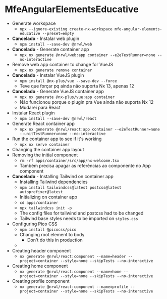 # MfeAngularElementsEducative

- Generate workspace
  - `npx --ignore-existing create-nx-workspace mfe-angular-elements-educative --preset=empty`
- **Cancelado** - Instalar web plugin
  - `npm install --save-dev @nrwl/web`
- **Cancelado** - Generate container app
  - `npx nx generate @nrwl/web:app container --e2eTestRunner=none --no-interactive`
- Remove web app container to change for VueJS
  - `npx nx generate remove container`
- **Cancelado** - Instalar VueJS plugin
  - `npm install @nx-plus/vue --save-dev --force`
  - Teve que forçar pq ainda não suporta Nx 13, apenas 12
- **Cancelado** - Generate VueJS container app
  - `npx nx generate @nx-plus/vue:app container`
  - Não funcionou porque o plugin pra Vue ainda não suporta Nx 12
  - Mudarei para React
- Instalar React plugin
  - `npm install --save-dev @nrwl/react`
- Generate React container app
  - `npx nx generate @nrwl/react:app container --e2eTestRunner=none --unitTestRunner=none --no-interactive`
- Run the container app to see if it's working
  - `npx nx serve container`
- Changing the container app layout
- Removing the initial component
  - `rm -rf apps/container/src/app/nx-welcome.tsx`
  - Também precisa apagar as referências ao componente no App component
- **Cancelado** - Installing Tailwind on container app
  - Installing Tailwind dependencies
  - `npm install tailwindcss@latest postcss@latest autoprefixer@latest`
  - Initializing on container app
  - `cd apps/container`
  - `npx tailwindcss init -p`
  - The config files for tailwind and postcss had to be changed
  - Tailwind base styles needs to be imported on `styles.css`
- Configuring Pico CSS
  - `npm install @picocss/pico`
  - Changing root element to body
    - Don't do this in production
  - 
- Creating header component
  - `nx generate @nrwl/react:component --name=header --project=container --style=none --skipTests --no-interactive`
- Creating home component
  - `nx generate @nrwl/react:component --name=home --project=container --style=none --skipTests --no-interactive`
- Creating profile component
  - `nx generate @nrwl/react:component --name=profile --project=container --style=none --skipTests --no-interactive`
